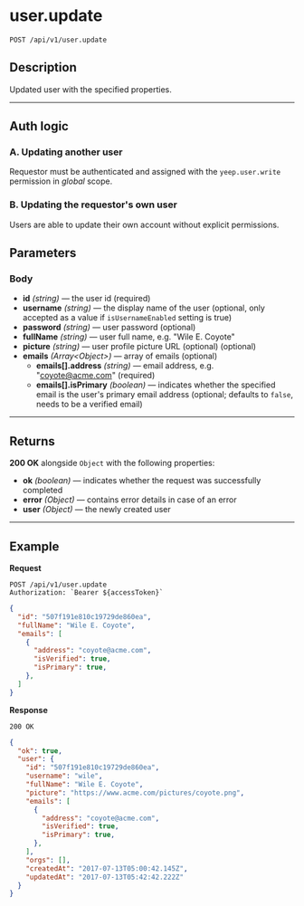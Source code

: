 # user.update

`POST /api/v1/user.update`

## Description

Updated user with the specified properties.

***

## Auth logic

### A. Updating another user

Requestor must be authenticated and assigned with the `yeep.user.write` permission in _global_ scope.

### B. Updating the requestor's own user

Users are able to update their own account without explicit permissions.

## Parameters

### Body

- **id** _(string)_ — the user id (required)
- **username** _(string)_ — the display name of the user (optional, only accepted as a value if `isUsernameEnabled` setting is true)
- **password** _(string)_ — user password (optional)
- **fullName** _(string)_ — user full name, e.g. "Wile E. Coyote"
- **picture** _(string)_ — user profile picture URL (optional)
(optional)
- **emails** _(Array\<Object>)_ — array of emails (optional)
  - **emails[].address** _(string)_ — email address, e.g. "coyote@acme.com" (required)
  - **emails[].isPrimary** _(boolean)_ — indicates whether the specified email is the user's primary email address (optional; defaults to `false`, needs to be a verified email)

***

## Returns

**200 OK** alongside `Object` with the following properties:

- **ok** _(boolean)_ — indicates whether the request was successfully completed
- **error** _(Object)_ — contains error details in case of an error
- **user** _(Object)_ — the newly created user

***

## Example

**Request**

```
POST /api/v1/user.update
Authorization: `Bearer ${accessToken}`
```

``` json
{
  "id": "507f191e810c19729de860ea",
  "fullName": "Wile E. Coyote",
  "emails": [
    {
      "address": "coyote@acme.com",
      "isVerified": true,
      "isPrimary": true,
    },
  ]
}
```

**Response**

`200 OK`

``` json
{
  "ok": true,
  "user": {
    "id": "507f191e810c19729de860ea",
    "username": "wile",
    "fullName": "Wile E. Coyote",
    "picture": "https://www.acme.com/pictures/coyote.png",
    "emails": [
      {
        "address": "coyote@acme.com",
        "isVerified": true,
        "isPrimary": true,
      },
    ],
    "orgs": [],
    "createdAt": "2017-07-13T05:00:42.145Z",
    "updatedAt": "2017-07-13T05:42:42.222Z"
  }
}
```
